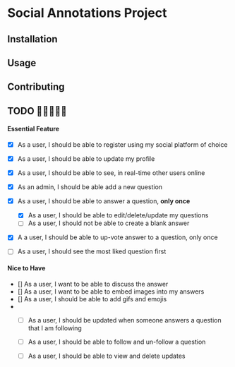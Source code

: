 # Social Annotations Project 


## Installation

## Usage

## Contributing


## TODO  👷👷👷👷👷



#### Essential Feature 


- [X] As a user, I should be able to register using my social platform of choice
- [X] As a user, I should be able to update my profile
- [X] As a user, I should be able to see, in real-time other users online


- [X]  As an admin, I should be able add a new question 
- [X]  As a user, I should be able to  answer a question, **only once**
    - [X] As a user, I should be able to edit/delete/update my questions 
    - [ ] As a user, I should not be able to create a blank answer
- [X]  A a user, I should be able to up-vote answer to a question, only once 
- [ ]  As a user, I should see the most liked question first


#### Nice to Have

- []  As a user, I want to be able to discuss the answer 
- []  As a user, I want to be able to embed images into my answers
- []  As a user, I should be able to add gifs and emojis 
- - [ ]  As a user, I should be updated when someone answers a question that I am following
  - [ ] As a user, I should be able to follow and un-follow a question
  - [ ]  As a user, I should be able to view and delete updates
  
